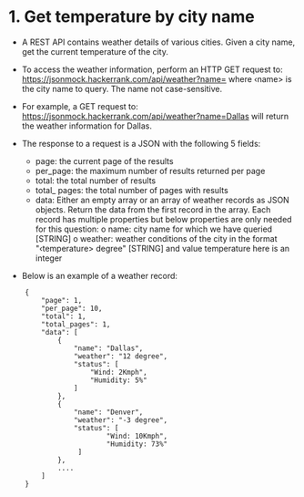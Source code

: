 # 1. Get temperature by city name
- A REST API contains weather details of various cities. Given a city name, get the current temperature of the city.
- To access the weather information, perform an HTTP GET request to: https://jsonmock.hackerrank.com/api/weather?name=<name>
where ‹name> is the city name to query. The name not case-sensitive.
- For example, a GET request to:
https://jsonmock.hackerrank.com/api/weather?name=Dallas
will return the weather information for Dallas.
- The response to a request is a JSON with the following 5 fields:
  - page: the current page of the results
  - per_page: the maximum number of results returned per page
  - total: the total number of results
  - total_ pages: the total number of pages with results
  - data: Either an empty array or an array of weather records as JSON objects. Return the data from the first record in the array. Each record has multiple properties but below properties are only needed for this question: o name: city name for which we have queried [STRING] o weather: weather conditions of the city in the format "‹temperature>
degree" [STRING] and value temperature here is an integer

- Below is an example of a weather record:
````
    {
        "page": 1,
        "per_page": 10,
        "total": 1,
        "total_pages": 1,
        "data": [
            {
                "name": "Dallas",
                "weather": "12 degree",
                "status": [
                    "Wind: 2Kmph",
                    "Humidity: 5%"
                ]
            },
            {
                "name": "Denver",
                "weather": "-3 degree",
                "status": [
                        "Wind: 10Kmph",
                        "Humidity: 73%"
                 ]
            },
            ....
        ]
    }
````